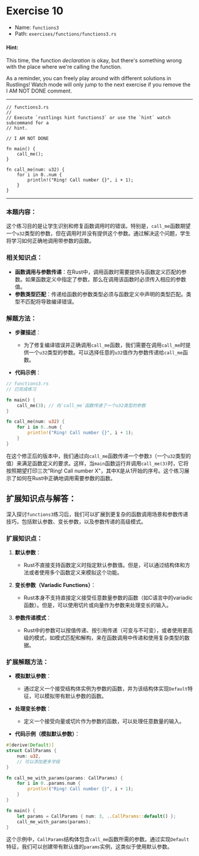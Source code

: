 # Exercise 10

- Name: ```functions3```
- Path: ```exercises/functions/functions3.rs```
#### Hint: 

This time, the function *declaration* is okay, but there's something wrong with the place where we're calling the function.

As a reminder, you can freely play around with different solutions in Rustlings! Watch mode will only jump to the next exercise if you remove the I AM NOT DONE comment.


---



```rust,editable
// functions3.rs
//
// Execute `rustlings hint functions3` or use the `hint` watch subcommand for a
// hint.

// I AM NOT DONE

fn main() {
    call_me();
}

fn call_me(num: u32) {
    for i in 0..num {
        println!("Ring! Call number {}", i + 1);
    }
}

```

---

### 本题内容：

这个练习目的是让学生识别和修复函数调用时的错误。特别是，`call_me`函数期望一个`u32`类型的参数，但在调用时并没有提供这个参数。通过解决这个问题，学生将学习如何正确地调用带参数的函数。

### 相关知识点：

- **函数调用与参数传递**：在Rust中，调用函数时需要提供与函数定义匹配的参数。如果函数定义中指定了参数，那么在调用该函数时必须传入相应的参数值。
- **参数类型匹配**：传递给函数的参数类型必须与函数定义中声明的类型匹配。类型不匹配将导致编译错误。

### 解题方法：

- **步骤描述**：
  - 为了修复编译错误并正确调用`call_me`函数，我们需要在调用`call_me`时提供一个`u32`类型的参数。可以选择任意的`u32`值作为参数传递给`call_me`函数。

- **代码示例**：
    

```rust
// functions3.rs
// 已完成练习

fn main() {
    call_me(3); // 向`call_me`函数传递了一个u32类型的参数
}

fn call_me(num: u32) {
    for i in 0..num {
        println!("Ring! Call number {}", i + 1);
    }
}
```
在这个修正后的版本中，我们通过向`call_me`函数传递一个参数`3`（一个`u32`类型的值）来满足函数定义的要求。这样，当`main`函数运行并调用`call_me(3)`时，它将按照期望打印三次"Ring! Call number X"，其中X是从1开始的序号。这个练习展示了如何在Rust中正确地调用需要参数的函数。

## 扩展知识点与解答：

深入探讨`functions3`练习后，我们可以扩展到更复杂的函数调用场景和参数传递技巧，包括默认参数、变长参数，以及参数传递的高级模式。

### 扩展知识点：

1. **默认参数**：
   - Rust不直接支持函数定义时指定默认参数值。但是，可以通过结构体和方法或者使用多个函数定义来模拟这个功能。

2. **变长参数（Variadic Functions）**：
   - Rust本身不支持直接定义接受任意数量参数的函数（如C语言中的variadic函数）。但是，可以使用切片或向量作为参数来处理变长的输入。

3. **参数传递模式**：
   - Rust中的参数可以按值传递、按引用传递（可变与不可变），或者使用更高级的模式，如模式匹配和解构，来在函数调用中传递和使用复杂类型的数据。

### 扩展解题方法：

- **模拟默认参数**：
  - 通过定义一个接受结构体实例为参数的函数，并为该结构体实现`Default`特征，可以模拟带有默认参数的函数。

- **处理变长参数**：
  - 定义一个接受向量或切片作为参数的函数，可以处理任意数量的输入。

- **代码示例（模拟默认参数）**：
    

```rust
#[derive(Default)]
struct CallParams {
    num: u32,
    // 可以添加更多字段
}

fn call_me_with_params(params: CallParams) {
    for i in 0..params.num {
        println!("Ring! Call number {}", i + 1);
    }
}

fn main() {
    let params = CallParams { num: 3, ..CallParams::default() };
    call_me_with_params(params);
}
```
这个示例中，`CallParams`结构体包含`call_me`函数所需的参数。通过实现`Default`特征，我们可以创建带有默认值的`params`实例，这类似于使用默认参数。
